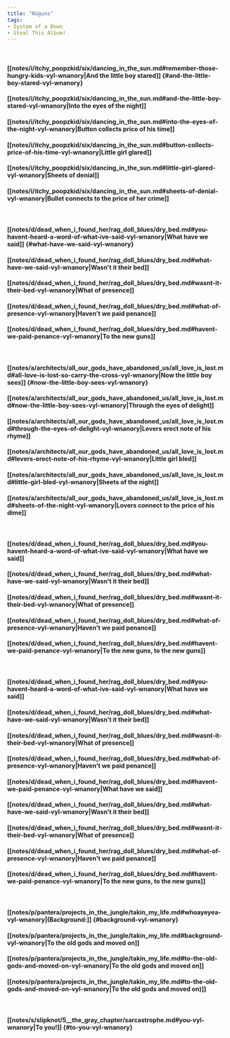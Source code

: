 ```yaml
---
title: "Nüguns"
tags:
- System of a Down
- Steal This Album!
---
```

&nbsp;
#### [[notes/i/itchy_poopzkid/six/dancing_in_the_sun.md#remember-those-hungry-kids-vyl-wnanory|And the little boy stared]] {#and-the-little-boy-stared-vyl-wnanory}
#### [[notes/i/itchy_poopzkid/six/dancing_in_the_sun.md#and-the-little-boy-stared-vyl-wnanory|Into the eyes of the night]]
#### [[notes/i/itchy_poopzkid/six/dancing_in_the_sun.md#into-the-eyes-of-the-night-vyl-wnanory|Button collects price of his time]]
#### [[notes/i/itchy_poopzkid/six/dancing_in_the_sun.md#button-collects-price-of-his-time-vyl-wnanory|Little girl glared]]
#### [[notes/i/itchy_poopzkid/six/dancing_in_the_sun.md#little-girl-glared-vyl-wnanory|Sheets of denial]]
#### [[notes/i/itchy_poopzkid/six/dancing_in_the_sun.md#sheets-of-denial-vyl-wnanory|Bullet connects to the price of her crime]]
&nbsp;
#### [[notes/d/dead_when_i_found_her/rag_doll_blues/dry_bed.md#you-havent-heard-a-word-of-what-ive-said-vyl-wnanory|What have we said]] {#what-have-we-said-vyl-wnanory}
#### [[notes/d/dead_when_i_found_her/rag_doll_blues/dry_bed.md#what-have-we-said-vyl-wnanory|Wasn't it their bed]]
#### [[notes/d/dead_when_i_found_her/rag_doll_blues/dry_bed.md#wasnt-it-their-bed-vyl-wnanory|What of presence]]
#### [[notes/d/dead_when_i_found_her/rag_doll_blues/dry_bed.md#what-of-presence-vyl-wnanory|Haven't we paid penance]]
#### [[notes/d/dead_when_i_found_her/rag_doll_blues/dry_bed.md#havent-we-paid-penance-vyl-wnanory|To the new guns]]
&nbsp;
#### [[notes/a/architects/all_our_gods_have_abandoned_us/all_love_is_lost.md#all-love-is-lost-so-carry-the-cross-vyl-wnanory|Now the little boy sees]] {#now-the-little-boy-sees-vyl-wnanory}
#### [[notes/a/architects/all_our_gods_have_abandoned_us/all_love_is_lost.md#now-the-little-boy-sees-vyl-wnanory|Through the eyes of delight]]
#### [[notes/a/architects/all_our_gods_have_abandoned_us/all_love_is_lost.md#through-the-eyes-of-delight-vyl-wnanory|Levers erect note of his rhyme]]
#### [[notes/a/architects/all_our_gods_have_abandoned_us/all_love_is_lost.md#levers-erect-note-of-his-rhyme-vyl-wnanory|Little girl bled]]
#### [[notes/a/architects/all_our_gods_have_abandoned_us/all_love_is_lost.md#little-girl-bled-vyl-wnanory|Sheets of the night]]
#### [[notes/a/architects/all_our_gods_have_abandoned_us/all_love_is_lost.md#sheets-of-the-night-vyl-wnanory|Lovers connect to the price of his dime]]
&nbsp;
#### [[notes/d/dead_when_i_found_her/rag_doll_blues/dry_bed.md#you-havent-heard-a-word-of-what-ive-said-vyl-wnanory|What have we said]]
#### [[notes/d/dead_when_i_found_her/rag_doll_blues/dry_bed.md#what-have-we-said-vyl-wnanory|Wasn't it their bed]]
#### [[notes/d/dead_when_i_found_her/rag_doll_blues/dry_bed.md#wasnt-it-their-bed-vyl-wnanory|What of presence]]
#### [[notes/d/dead_when_i_found_her/rag_doll_blues/dry_bed.md#what-of-presence-vyl-wnanory|Haven't we paid penance]]
#### [[notes/d/dead_when_i_found_her/rag_doll_blues/dry_bed.md#havent-we-paid-penance-vyl-wnanory|To the new guns, to the new guns]]
&nbsp;
#### [[notes/d/dead_when_i_found_her/rag_doll_blues/dry_bed.md#you-havent-heard-a-word-of-what-ive-said-vyl-wnanory|What have we said]]
#### [[notes/d/dead_when_i_found_her/rag_doll_blues/dry_bed.md#what-have-we-said-vyl-wnanory|Wasn't it their bed]]
#### [[notes/d/dead_when_i_found_her/rag_doll_blues/dry_bed.md#wasnt-it-their-bed-vyl-wnanory|What of presence]]
#### [[notes/d/dead_when_i_found_her/rag_doll_blues/dry_bed.md#what-of-presence-vyl-wnanory|Haven't we paid penance]]
#### [[notes/d/dead_when_i_found_her/rag_doll_blues/dry_bed.md#havent-we-paid-penance-vyl-wnanory|What have we said]]
#### [[notes/d/dead_when_i_found_her/rag_doll_blues/dry_bed.md#what-have-we-said-vyl-wnanory|Wasn't it their bed]]
#### [[notes/d/dead_when_i_found_her/rag_doll_blues/dry_bed.md#wasnt-it-their-bed-vyl-wnanory|What of presence]]
#### [[notes/d/dead_when_i_found_her/rag_doll_blues/dry_bed.md#what-of-presence-vyl-wnanory|Haven't we paid penance]]
#### [[notes/d/dead_when_i_found_her/rag_doll_blues/dry_bed.md#havent-we-paid-penance-vyl-wnanory|To the new guns, to the new guns]]
&nbsp;
#### [[notes/p/pantera/projects_in_the_jungle/takin_my_life.md#whoayeyea-vyl-wnanory|(Background:]] {#background-vyl-wnanory}
#### [[notes/p/pantera/projects_in_the_jungle/takin_my_life.md#background-vyl-wnanory|To the old gods and moved on]]
#### [[notes/p/pantera/projects_in_the_jungle/takin_my_life.md#to-the-old-gods-and-moved-on-vyl-wnanory|To the old gods and moved on]]
#### [[notes/p/pantera/projects_in_the_jungle/takin_my_life.md#to-the-old-gods-and-moved-on-vyl-wnanory|To the old gods and moved on)]]
&nbsp;
#### [[notes/s/slipknot/5__the_gray_chapter/sarcastrophe.md#you-vyl-wnanory|To you!]] {#to-you-vyl-wnanory}
